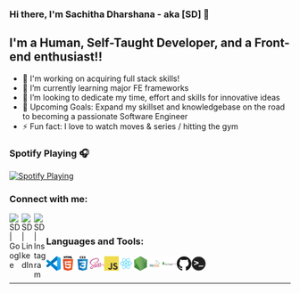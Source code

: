 ### Hi there, I'm Sachitha Dharshana - aka [SD] 👋

## I'm a Human, Self-Taught Developer, and a Front-end enthusiast!!

- 🔭 I'm working on acquiring full stack skills!
- 🌱 I’m currently learning major FE frameworks
- 👯 I’m looking to dedicate my time, effort and skills for innovative ideas
- 🥅 Upcoming Goals: Expand my skillset and knowledgebase on the road to becoming a passionate Software Engineer
- ⚡ Fun fact: I love to watch moves & series / hitting the gym

### Spotify Playing 🎧

[<img src="https://now-playing-codestackr.vercel.app/api/spotify-playing" alt="Spotify Playing" width="350" />](https://open.spotify.com/playlist/0vvXsWCC9xrXsKd4FyS8kM?si=554ef5ef60e745a5)

### Connect with me:

[<img align="left" alt="SD | Google" width="22px" src="https://cdn.jsdelivr.net/npm/simple-icons@5.7.0/icons/google.svg" />][google]
[<img align="left" alt="SD | LinkedIn" width="22px" src="https://cdn.jsdelivr.net/npm/simple-icons@v3/icons/linkedin.svg" />][linkedin]
[<img align="left" alt="SD | Instagram" width="22px" src="https://cdn.jsdelivr.net/npm/simple-icons@v3/icons/instagram.svg" />][instagram]

<br />

### Languages and Tools:

<img align="left" alt="Visual Studio Code" width="26px" src="https://raw.githubusercontent.com/github/explore/80688e429a7d4ef2fca1e82350fe8e3517d3494d/topics/visual-studio-code/visual-studio-code.png" />
<img align="left" alt="HTML5" width="26px" src="https://raw.githubusercontent.com/github/explore/80688e429a7d4ef2fca1e82350fe8e3517d3494d/topics/html/html.png" />
<img align="left" alt="CSS3" width="26px" src="https://raw.githubusercontent.com/github/explore/80688e429a7d4ef2fca1e82350fe8e3517d3494d/topics/css/css.png" />
<img align="left" alt="Sass" width="26px" src="https://raw.githubusercontent.com/github/explore/80688e429a7d4ef2fca1e82350fe8e3517d3494d/topics/sass/sass.png" />
<img align="left" alt="JavaScript" width="26px" src="https://raw.githubusercontent.com/github/explore/80688e429a7d4ef2fca1e82350fe8e3517d3494d/topics/javascript/javascript.png" />
<img align="left" alt="React" width="26px" src="https://raw.githubusercontent.com/github/explore/80688e429a7d4ef2fca1e82350fe8e3517d3494d/topics/react/react.png" />
<img align="left" alt="Node.js" width="26px" src="https://raw.githubusercontent.com/github/explore/80688e429a7d4ef2fca1e82350fe8e3517d3494d/topics/nodejs/nodejs.png" />  
<img align="left" alt="MySQL" width="26px" src="https://raw.githubusercontent.com/github/explore/80688e429a7d4ef2fca1e82350fe8e3517d3494d/topics/mysql/mysql.png" />
<img align="left" alt="MongoDB" width="26px" src="https://raw.githubusercontent.com/github/explore/80688e429a7d4ef2fca1e82350fe8e3517d3494d/topics/mongodb/mongodb.png" />
<img align="left" alt="GitHub" width="26px" src="https://raw.githubusercontent.com/github/explore/78df643247d429f6cc873026c0622819ad797942/topics/github/github.png" />
<img align="left" alt="Terminal" width="26px" src="https://raw.githubusercontent.com/github/explore/80688e429a7d4ef2fca1e82350fe8e3517d3494d/topics/terminal/terminal.png" />

<br />
<br />

---

[website]: https://www.sanityeclipse.com/
[portfolio]: https://sachitha-dharshana.vercel.app/
[google]: mailto:sachitha.dharshana@gmail.com
[instagram]: https://www.instagram.com/mkirecker/
[linkedin]: https://www.linkedin.com/in/sachitha-dharshana/
